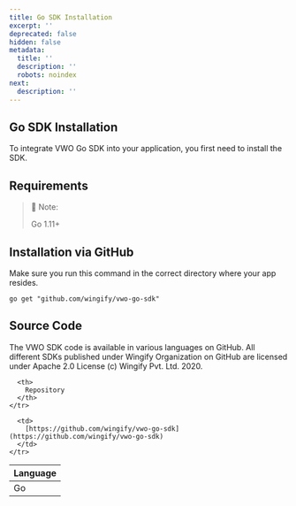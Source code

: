 ```yaml
---
title: Go SDK Installation
excerpt: ''
deprecated: false
hidden: false
metadata:
  title: ''
  description: ''
  robots: noindex
next:
  description: ''
---
```

## Go SDK Installation

To integrate VWO Go SDK into your application, you first need to install the SDK.

## Requirements

> 📘 Note:
>
> Go 1.11+

## Installation via GitHub

Make sure you run this command in the correct directory where your app resides.

```shell
go get "github.com/wingify/vwo-go-sdk"
```

## Source Code

The VWO SDK code is available in various languages on GitHub. All different SDKs published under Wingify Organization on GitHub are licensed under Apache 2.0 License (c) Wingify Pvt. Ltd. 2020.

<Table align={["left","left"]}>
  <thead>
    <tr>
      <th>
        Language
      </th>

      <th>
        Repository
      </th>
    </tr>
  </thead>

  <tbody>
    <tr>
      <td>
        Go
      </td>

      <td>
        [https://github.com/wingify/vwo-go-sdk](https://github.com/wingify/vwo-go-sdk)
      </td>
    </tr>
  </tbody>
</Table>

